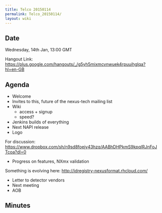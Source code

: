 ```yaml
---
title: Telco 20150114
permalink: Telco_20150114/
layout: wiki
---
```


Date
----

Wednesday, 14th Jan, 13:00 GMT

Hangout Link:
<https://plus.google.com/hangouts/_/g5yh5mixmcvnwuek4rpuuihglqa?hl=en-GB>

Agenda
------

-   Welcome
-   Invites to this, future of the nexus-tech mailing list
-   Wiki
    -   access + signup
    -   speed?
-   Jenkins builds of everything
-   Next NAPI release
-   Logo

  
  
For discussion:
<https://www.dropbox.com/sh/n9sd8foejy43hzq/AABhDHPkmS9kpqIRJnFoJTcoa?dl=0>

-   Progress on features, NXmx validation

  
  
Something is evolving here: <http://idregistry-nexusformat.rhcloud.com/>

-   Letter to detector vendors
-   Next meeting
-   AOB

Minutes
-------
